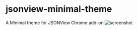 # jsonview-minimal-theme
A Minimal theme for JSONView Chrome add-on
![screenshot](https://puu.sh/BNtdz/b078efb433.png)
